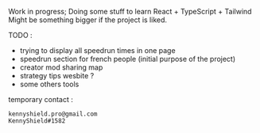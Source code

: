 Work in progress; Doing some stuff to learn React + TypeScript + Tailwind
Might be something bigger if the project is liked.

TODO :

- trying to display all speedrun times in one page
- speedrun section for french people (initial purpose of the project)
- creator mod sharing map
- strategy tips wesbite ?
- some others tools

temporary contact :

    kennyshield.pro@gmail.com
    KennyShield#1582

